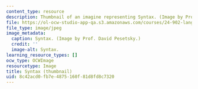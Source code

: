 ```yaml
---
content_type: resource
description: Thumbnail of an imagine representing Syntax. (Image by Prof. David Pesetsky.)
file: https://ol-ocw-studio-app-qa.s3.amazonaws.com/courses/24-902-language-and-its-structure-ii-syntax-fall-2003/8c42acd0fb7e4875160f81d8fd8c7320_24-902f03-th.jpg
file_type: image/jpeg
image_metadata:
  caption: Syntax. (Image by Prof. David Pesetsky.)
  credit: ''
  image-alt: Syntax.
learning_resource_types: []
ocw_type: OCWImage
resourcetype: Image
title: Syntax (thumbnail)
uid: 8c42acd0-fb7e-4875-160f-81d8fd8c7320
---
```

